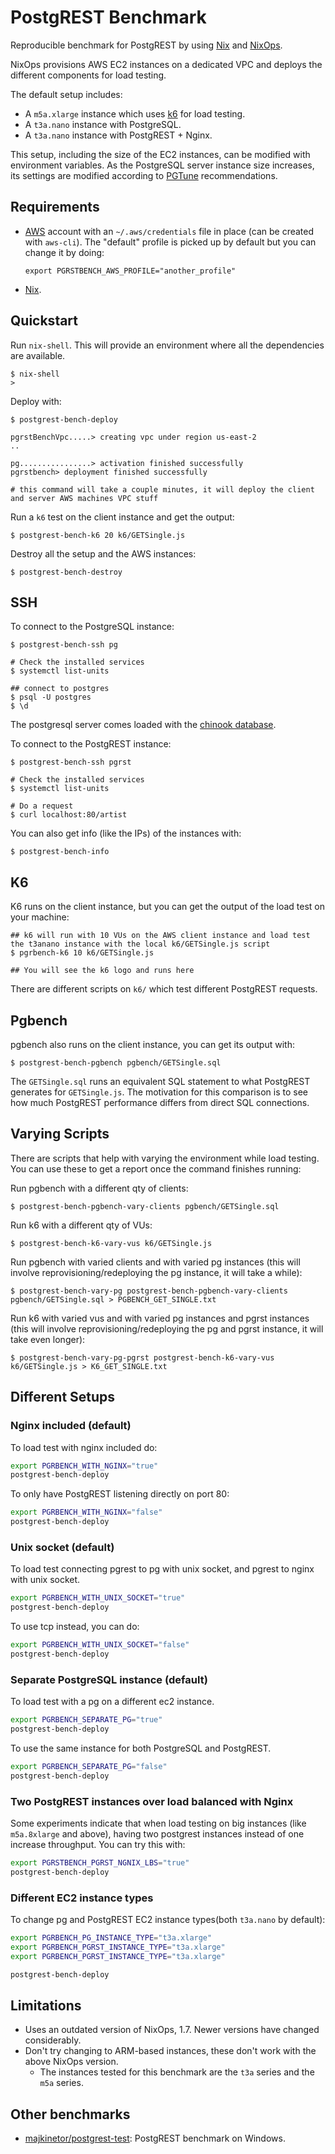 # PostgREST Benchmark

Reproducible benchmark for PostgREST by using [Nix](https://nixos.org/) and [NixOps](https://github.com/NixOS/nixops).

NixOps provisions AWS EC2 instances on a dedicated VPC and deploys the different components for load testing.

The default setup includes:

- A `m5a.xlarge` instance which uses [k6](https://k6.io/) for load testing.
- A `t3a.nano` instance with PostgreSQL.
- A `t3a.nano` instance with PostgREST + Nginx.

This setup, including the size of the EC2 instances, can be modified with environment variables. As the PostgreSQL server instance size increases, its settings are modified according to [PGTune](https://pgtune.leopard.in.ua/) recommendations.

## Requirements

- [AWS](https://aws.amazon.com) account with an `~/.aws/credentials` file in place (can be created with `aws-cli`). The "default" profile is picked up by default but you can change it by doing:
  ```
  export PGRSTBENCH_AWS_PROFILE="another_profile"
  ```

- [Nix](https://nixos.org/).

## Quickstart

Run `nix-shell`. This will provide an environment where all the dependencies are available.

```
$ nix-shell
>
```

Deploy with:

```
$ postgrest-bench-deploy

pgrstBenchVpc.....> creating vpc under region us-east-2
..

pg................> activation finished successfully
pgrstbench> deployment finished successfully

# this command will take a couple minutes, it will deploy the client and server AWS machines VPC stuff
```

Run a `k6` test on the client instance and get the output:

```
$ postgrest-bench-k6 20 k6/GETSingle.js
```

Destroy all the setup and the AWS instances:

```
$ postgrest-bench-destroy
```

## SSH

To connect to the PostgreSQL instance:

```
$ postgrest-bench-ssh pg

# Check the installed services
$ systemctl list-units

## connect to postgres
$ psql -U postgres
$ \d
```

The postgresql server comes loaded with the [chinook database](https://github.com/xivSolutions/ChinookDb_Pg_Modified).

To connect to the PostgREST instance:

```
$ postgrest-bench-ssh pgrst

# Check the installed services
$ systemctl list-units

# Do a request
$ curl localhost:80/artist
```

You can also get info (like the IPs) of the instances with:

```
$ postgrest-bench-info
```

## K6

K6 runs on the client instance, but you can get the output of the load test on your machine:

```
## k6 will run with 10 VUs on the AWS client instance and load test the t3anano instance with the local k6/GETSingle.js script
$ pgrbench-k6 10 k6/GETSingle.js

## You will see the k6 logo and runs here
```

There are different scripts on `k6/` which test different PostgREST requests.

## Pgbench

pgbench also runs on the client instance, you can get its output with:

```
$ postgrest-bench-pgbench pgbench/GETSingle.sql
```

The `GETSingle.sql` runs an equivalent SQL statement to what PostgREST generates for `GETSingle.js`. The motivation for this comparison is to see how much PostgREST performance differs from direct SQL connections.

## Varying Scripts

There are scripts that help with varying the environment while load testing. You can use these to get a report once the command finishes running:

Run pgbench with a different qty of clients:

```
$ postgrest-bench-pgbench-vary-clients pgbench/GETSingle.sql
```

Run k6 with a different qty of VUs:

```
$ postgrest-bench-k6-vary-vus k6/GETSingle.js
```

Run pgbench with varied clients and with varied pg instances (this will involve reprovisioning/redeploying the pg instance, it will take a while):

```
$ postgrest-bench-vary-pg postgrest-bench-pgbench-vary-clients pgbench/GETSingle.sql > PGBENCH_GET_SINGLE.txt
```

Run k6 with varied vus and with varied pg instances and pgrst instances (this will involve reprovisioning/redeploying the pg and pgrst instance, it will take even longer):

```
$ postgrest-bench-vary-pg-pgrst postgrest-bench-k6-vary-vus k6/GETSingle.js > K6_GET_SINGLE.txt
```

## Different Setups

### Nginx included (default)

To load test with nginx included do:

```bash
export PGRBENCH_WITH_NGINX="true"
postgrest-bench-deploy
```

To only have PostgREST listening directly on port 80:

```bash
export PGRBENCH_WITH_NGINX="false"
postgrest-bench-deploy
```

### Unix socket (default)

To load test connecting pgrest to pg with unix socket, and pgrest to nginx with unix socket.

```bash
export PGRBENCH_WITH_UNIX_SOCKET="true"
postgrest-bench-deploy
```

To use tcp instead, you can do:

```bash
export PGRBENCH_WITH_UNIX_SOCKET="false"
postgrest-bench-deploy
```

### Separate PostgreSQL instance (default)

To load test with a pg on a different ec2 instance.

```bash
export PGRBENCH_SEPARATE_PG="true"
postgrest-bench-deploy
```

To use the same instance for both PostgreSQL and PostgREST.

```bash
export PGRBENCH_SEPARATE_PG="false"
postgrest-bench-deploy
```

### Two PostgREST instances over load balanced with Nginx

Some experiments indicate that when load testing on big instances (like `m5a.8xlarge` and above), having two postgrest instances instead of one increase throughput. You can try this with:

```bash
export PGRSTBENCH_PGRST_NGNIX_LBS="true"
postgrest-bench-deploy
```

### Different EC2 instance types

To change pg and PostgREST EC2 instance types(both `t3a.nano` by default):

```bash
export PGRBENCH_PG_INSTANCE_TYPE="t3a.xlarge"
export PGRBENCH_PGRST_INSTANCE_TYPE="t3a.xlarge"
export PGRBENCH_PGRST_INSTANCE_TYPE="t3a.xlarge"

postgrest-bench-deploy
```

## Limitations

- Uses an outdated version of NixOps, 1.7. Newer versions have changed considerably.
- Don't try changing to ARM-based instances, these don't work with the above NixOps version.
  + The instances tested for this benchmark are the `t3a` series and the `m5a` series.

## Other benchmarks

+ [majkinetor/postgrest-test](https://github.com/majkinetor/postgrest-test): PostgREST benchmark on Windows.
